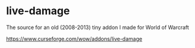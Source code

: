 # live-damage
The source for an old (2008-2013) tiny addon I made for World of Warcraft

https://www.curseforge.com/wow/addons/live-damage
